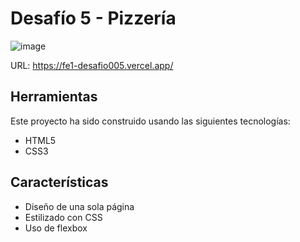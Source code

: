 # Desafío 5 - Pizzería

![image](https://github.com/laurasmendozad/Front-End/assets/58611097/427c8bc7-bfeb-48af-a992-ba401545a28a)

URL: https://fe1-desafio005.vercel.app/

## Herramientas

Este proyecto ha sido construido usando las siguientes tecnologías:

- HTML5
- CSS3

## Características

- Diseño de una sola página
- Estilizado con CSS
- Uso de flexbox
